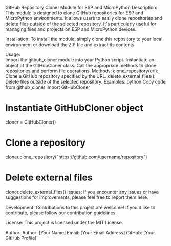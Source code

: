 GitHub Repository Cloner Module for ESP and MicroPython
Description:
This module is designed to clone GitHub repositories for ESP and MicroPython environments. It allows users to easily clone repositories and delete files outside of the selected repository. It's particularly useful for managing files and projects on ESP and MicroPython devices.

Installation:
To install the module, simply clone this repository to your local environment or download the ZIP file and extract its contents.

Usage:  
Import the github_cloner module into your Python script.
Instantiate an object of the GitHubCloner class.
Call the appropriate methods to clone repositories and perform file operations.
Methods:
clone_repository(url): Clone a GitHub repository specified by the URL.
delete_external_files(): Delete files outside of the selected repository.
Examples:
python
Copy code
from github_cloner import GitHubCloner

# Instantiate GitHubCloner object
cloner = GitHubCloner()

# Clone a repository
cloner.clone_repository("https://github.com/username/repository")

# Delete external files
cloner.delete_external_files()
Issues:
If you encounter any issues or have suggestions for improvements, please feel free to report them here.

Development:
Contributions to this project are welcome! If you'd like to contribute, please follow our contribution guidelines.

License:
This project is licensed under the MIT License.

Author:
Author: [Your Name]
Email: [Your Email Address]
GitHub: [Your GitHub Profile]
